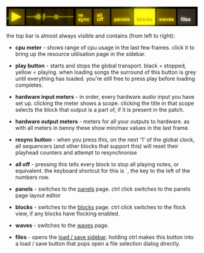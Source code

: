 ![picture of the top bar](/assets/screenshots/topbar2.png)

the top bar is almost always visible and contains (from left to right):

- **cpu meter** - shows range of cpu usage in the last few frames. click it to bring up the resource utilisation page in the sidebar.

- **play button** - starts and stops the global transport. black = stopped, yellow = playing. when loading songs the surround of this button is grey until everything has loaded. you're still free to press play before loading completes.

- **hardware input meters** - in order, every hardware audio input you have set up. clicking the meter shows a scope. clicking the title in that scope selects the block that output is a part of, if it is present in the patch.

- **hardware output meters** - meters for all your outputs to hardware. as with all meters in benny these show min/max values in the last frame.

- **resync button** - when you press this, on the next '1' of the global clock, all sequencers (and other blocks that support this) will reset their playhead counters and attempt to resynchronise

- **all off** - pressing this tells every block to stop all playing notes, or equivalent. the keyboard shortcut for this is `, the key to the left of the numbers row.

- **panels** - switches to the [panels](panels.md) page. ctrl click switches to the panels page layout editor

- **blocks** - switches to the [blocks](blocks.md) page. ctrl click switches to the flock view, if any blocks have flocking enabled.

- **waves** - switches to the [waves](waves.md) page.

- **files** - opens the [load / save sidebar](files.md). holding ctrl makes this button into a load / save button that pops open a file selection dialog directly.



